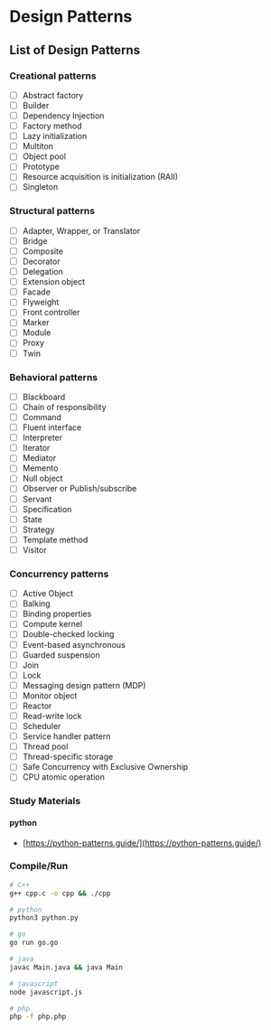 # Design Patterns

## List of Design Patterns

### Creational patterns

- [ ] Abstract factory
- [ ] Builder
- [ ] Dependency Injection
- [ ] Factory method
- [ ] Lazy initialization
- [ ] Multiton
- [ ] Object pool
- [ ] Prototype
- [ ] Resource acquisition is initialization (RAII)
- [ ] Singleton

### Structural patterns

- [ ] Adapter, Wrapper, or Translator
- [ ] Bridge
- [ ] Composite
- [ ] Decorator
- [ ] Delegation
- [ ] Extension object
- [ ] Facade
- [ ] Flyweight
- [ ] Front controller
- [ ] Marker
- [ ] Module
- [ ] Proxy
- [ ] Twin

### Behavioral patterns

- [ ] Blackboard
- [ ] Chain of responsibility
- [ ] Command
- [ ] Fluent interface
- [ ] Interpreter
- [ ] Iterator
- [ ] Mediator
- [ ] Memento
- [ ] Null object
- [ ] Observer or Publish/subscribe
- [ ] Servant
- [ ] Specification
- [ ] State
- [ ] Strategy
- [ ] Template method
- [ ] Visitor

### Concurrency patterns

- [ ] Active Object
- [ ] Balking
- [ ] Binding properties
- [ ] Compute kernel
- [ ] Double-checked locking
- [ ] Event-based asynchronous
- [ ] Guarded suspension
- [ ] Join
- [ ] Lock
- [ ] Messaging design pattern (MDP)
- [ ] Monitor object
- [ ] Reactor
- [ ] Read-write lock
- [ ] Scheduler
- [ ] Service handler pattern
- [ ] Thread pool
- [ ] Thread-specific storage
- [ ] Safe Concurrency with Exclusive Ownership
- [ ] CPU atomic operation

### Study Materials

#### python

- [https://python-patterns.guide/](https://python-patterns.guide/)

### Compile/Run

```bash
# C++
g++ cpp.c -o cpp && ./cpp

# python
python3 python.py

# go
go run go.go

# java
javac Main.java && java Main

# javascript
node javascript.js

# php
php -f php.php
```
